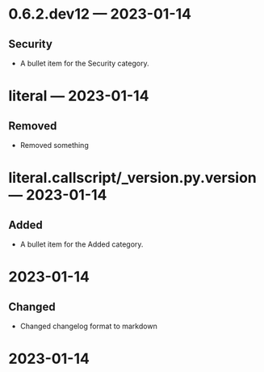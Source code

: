 
<a id='changelog-0.6.2.dev12'></a>
# 0.6.2.dev12 — 2023-01-14

## Security

- A bullet item for the Security category.

<a id='changelog-literal'></a>
# literal — 2023-01-14

## Removed




- Removed something

<a id='changelog-literal.callscript/_version.py.__version__'></a>
# literal.callscript/_version.py.__version__ — 2023-01-14

## Added

- A bullet item for the Added category.

# 2023-01-14

## Changed

- Changed changelog format to markdown

# 2023-01-14

